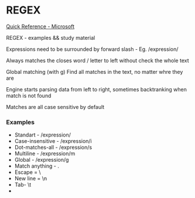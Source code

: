 # REGEX
<a href="https://docs.microsoft.com/en-us/dotnet/standard/base-types/regular-expression-language-quick-reference">Quick Reference - Microsoft</a>

REGEX - examples &amp;&amp; study material

Expressions need to be surrounded by forward slash - Eg.
/expression/

Always matches the closes word / letter to left without check the whole text

Global matching (with g)
Find all matches in the text, no matter whre they are

Engine starts parsing data from left to right, sometimes backtranking when match is not found

Matches are all case sensitive by default

### Examples
- Standart - /expression/
- Case-insensitive - /expression/i
- Dot-matches-all - /expression/s
- Multiline - /expression/m
- Global - /expression/g
- Match anything - .
- Escape = \
- New line = \n
- Tab- \t
- 

